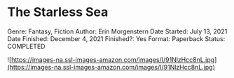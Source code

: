 # The Starless Sea

Genre: Fantasy, Fiction
Author: Erin Morgenstern
Date Started: July 13, 2021
Date Finished: December 4, 2021
Finished?: Yes
Format: Paperback
Status: COMPLETED

![https://images-na.ssl-images-amazon.com/images/I/91NlzHcc8nL.jpg](https://images-na.ssl-images-amazon.com/images/I/91NlzHcc8nL.jpg)